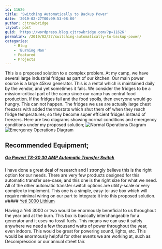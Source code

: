 ```yaml
---
id: 11626
title: 'Switching Automatically to Backup Power'
date: '2019-02-27T00:09:53-08:00'
author: cjtrowbridge
layout: post
guid: 'https://wordpress.blog.cjtrowbridge.com/?p=11626'
permalink: /2019/02/27/switching-automatically-to-backup-power/
categories:
    - Blog
    - 'Burning Man'
    - Featured
    - Projects
---
```


This is a proposed solution to a complex problem. At my camp, we have several large industrial fridges as part of our kitchen. Our main power source is a large 45kva generator. This is a rental which is maintained daily by the vendor, and yet sometimes it fails. We consider the fridges to be a mission-critical part of the camp since our camp has central food production. If the fridges fail and the food spoils, then everyone would go hungry. This can not happen. The fridges we use are actually large chest freezers with added thermostats which shut them off when they reach fridge temperatures; so they become super efficient fridges instead of freezers. Here are two diagrams showing normal conditions and emergency conditions under my proposed solution; ![Normal Operations Diagram](https://blog.cjtrowbridge.com/wp-content/uploads/2019/02/Normal-Operations-Diagram-1-1.jpg)![Emergency Operations Diagram](https://blog.cjtrowbridge.com/wp-content/uploads/2019/02/Emergency-Operations-Diagram-1-1.jpg)

## Recommended Equipment;

##### [Go Power! TS-30 30 AMP Automatic Transfer Switch](https://amzn.to/2NuEamC)

I have done a great deal of research and I strongly believe this is the right option for our needs. There are very few products designed for this automatic transfer use-case, and this one is the right size for what we need. All of the other automatic transfer switch options are utility-scale or very complex to implement. This one is a simple, easy-to-use box which will require minimal wiring on our part to integrate it into this proposed solution. ##### [Yeti 3000 Lithium](https://amzn.to/2T5z4U3)

Having a Yeti 3000 or two would be enormously beneficial to us throughout the year and at the burn. This box is basically interchangeable for a generator and it uses no fossil fuels. This means we can use it safely anywhere we need a few thousand watts of power throughout the year, even indoors. This would be great for powering sound, lights, etc. This would be enormously helpful for other events we are working at, such as Decompression or our annual street fair.